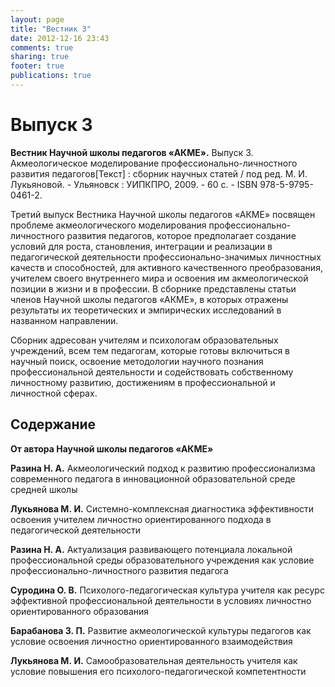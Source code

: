 ```yaml
---
layout: page
title: "Вестник 3"
date: 2012-12-16 23:43
comments: true
sharing: true
footer: true
publications: true
---
```

# Выпуск 3

**Вестник Научной школы педагогов «АКМЕ».** Выпуск 3. Акмеологическое моделирование профессионально-личностного развития педагогов[Текст] : сборник научных статей / под ред. М. И. Лукьяновой. - Ульяновск : УИПКПРО, 2009. - 60 с. - ISBN 978-5-9795-0461-2.

Третий выпуск Вестника Научной школы педагогов «АКМЕ» посвящен проблеме акмеологического моделирования профессионально-личностного развития педагогов, которое предполагает создание условий для роста, становления, интеграции и реализации в педагогической деятельности профессионально-значимых личностных качеств и способностей, для активного качественного преобразования, учителем своего внутреннего мира и освоения им акмеологической позиции в жизни и в профессии. В сборнике представлены статьи членов Научной школы педагогов «АКМЕ», в которых отражены результаты их теоретических и эмпирических исследований в названном направлении.

Сборник адресован учителям и психологам образовательных учреждений, всем тем педагогам, которые готовы включиться в научный поиск, освоение методологии научного познания профессиональной деятельности и содействовать собственному личностному развитию, достижениям в профессиональной и личностной сферах.

## Содержание

**От автора Научной школы  педагогов «АКМЕ»**

**Разина Н.&nbsp;А.** Акмеологический подход к развитию профессионализма современного педагога в инновационной образовательной среде средней  школы

**Лукьянова М.&nbsp;И.** Системно-комплексная диагностика эффективности освоения учителем  личностно ориентированного подхода  в педагогической деятельности

**Разина Н.&nbsp;А.** Актуализация  развивающего  потенциала  локальной профессиональной  среды  образовательного учреждения как условие профессионально-личностного развития педагога

**Суродина О.&nbsp;В.**  Психолого-педагогическая культура учителя как ресурс эффективной  профессиональной деятельности в условиях личностно ориентированного образования

**Барабанова З.&nbsp;П.** Развитие акмеологической культуры педагогов как условие освоения личностно ориентированного взаимодействия

**Лукьянова М.&nbsp;И.** Самообразовательная деятельность учителя как условие повышения его психолого-педагогической компетентности





